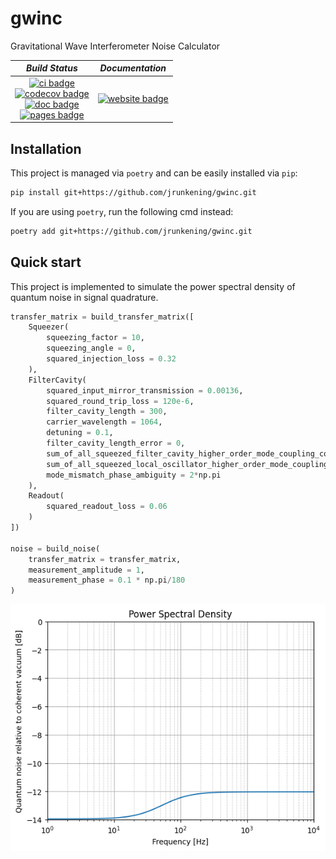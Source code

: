 # gwinc

Gravitational Wave Interferometer Noise Calculator

| *Build Status* | *Documentation* |
|:--------------:|:-----------:|
| [![ci badge]][ci link]<br>[![codecov badge]][codecov link]<br>[![doc badge]][doc link]<br>[![pages badge]][pages link] | [![website badge]][website link] |

[doc badge]: https://github.com/jrunkening/gwinc/actions/workflows/Docs.yml/badge.svg
[doc link]: https://github.com/jrunkening/gwinc/actions/workflows/Docs.yml

[pages badge]: https://github.com/jrunkening/gwinc/actions/workflows/pages/pages-build-deployment/badge.svg
[pages link]: https://github.com/jrunkening/gwinc/actions/workflows/pages/pages-build-deployment

[ci badge]: https://github.com/jrunkening/gwinc/actions/workflows/CI.yml/badge.svg
[ci link]: https://github.com/jrunkening/gwinc/actions/workflows/CI.yml

[codecov badge]: https://codecov.io/gh/jrunkening/gwinc/branch/main/graph/badge.svg?token=ZBQBG3LQ49
[codecov link]: https://codecov.io/gh/jrunkening/gwinc
[codecov graph]: https://codecov.io/gh/jrunkening/gwinc/branch/main/graphs/sunburst.svg?token=ZBQBG3LQ49

[website badge]: https://img.shields.io/website?color=blue&url=https%3A%2F%2Fjrunkening.github.io%2Fgwinc%2F
[website link]: https://jrunkening.github.io/gwinc/

## Installation

This project is managed via `poetry` and can be easily installed via `pip`:

```sh
pip install git+https://github.com/jrunkening/gwinc.git
```

If you are using `poetry`, run the following cmd instead:

```sh
poetry add git+https://github.com/jrunkening/gwinc.git
```

## Quick start

This project is implemented to simulate the power spectral density of quantum noise in signal quadrature.

```python
transfer_matrix = build_transfer_matrix([
    Squeezer(
        squeezing_factor = 10,
        squeezing_angle = 0,
        squared_injection_loss = 0.32
    ),
    FilterCavity(
        squared_input_mirror_transmission = 0.00136,
        squared_round_trip_loss = 120e-6,
        filter_cavity_length = 300,
        carrier_wavelength = 1064,
        detuning = 0.1,
        filter_cavity_length_error = 0,
        sum_of_all_squeezed_filter_cavity_higher_order_mode_coupling_coefficients = 0.06,
        sum_of_all_squeezed_local_oscillator_higher_order_mode_coupling_coefficients = 0.02,
        mode_mismatch_phase_ambiguity = 2*np.pi
    ),
    Readout(
        squared_readout_loss = 0.06
    )
])

noise = build_noise(
    transfer_matrix = transfer_matrix,
    measurement_amplitude = 1,
    measurement_phase = 0.1 * np.pi/180
)
```

![](gallery/demo.png)
